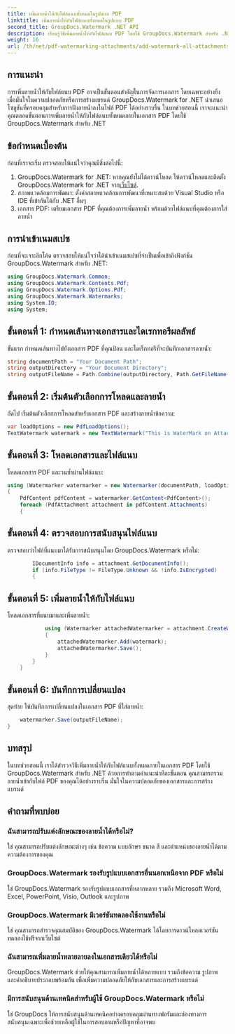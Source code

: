 ```yaml
---
title: เพิ่มลายน้ำให้กับไฟล์แนบทั้งหมดในรูปแบบ PDF
linktitle: เพิ่มลายน้ำให้กับไฟล์แนบทั้งหมดในรูปแบบ PDF
second_title: GroupDocs.Watermark .NET API
description: เรียนรู้วิธีเพิ่มลายน้ำให้กับไฟล์แนบ PDF โดยใช้ GroupDocs.Watermark สำหรับ .NET รักษาความปลอดภัยเอกสารของคุณด้วยลายน้ำแบบกำหนดเองได้อย่างง่ายดาย
weight: 16
url: /th/net/pdf-watermarking-attachments/add-watermark-all-attachments-pdf/
---
```

## การแนะนำ
การเพิ่มลายน้ำให้กับไฟล์แนบ PDF อาจเป็นขั้นตอนสำคัญในการจัดการเอกสาร โดยเฉพาะอย่างยิ่งเมื่อมั่นใจในความปลอดภัยหรือการสร้างแบรนด์ GroupDocs.Watermark for .NET นำเสนอโซลูชันที่ครอบคลุมสำหรับการฝังลายน้ำลงในไฟล์ PDF ได้อย่างราบรื่น ในบทช่วยสอนนี้ เราจะแนะนำคุณตลอดขั้นตอนการเพิ่มลายน้ำให้กับไฟล์แนบทั้งหมดภายในเอกสาร PDF โดยใช้ GroupDocs.Watermark สำหรับ .NET
## ข้อกำหนดเบื้องต้น
ก่อนที่เราจะเริ่ม ตรวจสอบให้แน่ใจว่าคุณมีสิ่งต่อไปนี้:
1.  GroupDocs.Watermark for .NET: หากคุณยังไม่ได้ดาวน์โหลด ให้ดาวน์โหลดและติดตั้ง GroupDocs.Watermark for .NET จาก[เว็บไซต์](https://releases.groupdocs.com/Watermark/net/).
2. สภาพแวดล้อมการพัฒนา: ตั้งค่าสภาพแวดล้อมการพัฒนาที่เหมาะสมด้วย Visual Studio หรือ IDE ที่เข้ากันได้กับ .NET อื่นๆ
3. เอกสาร PDF: เตรียมเอกสาร PDF ที่คุณต้องการเพิ่มลายน้ำ พร้อมด้วยไฟล์แนบที่คุณต้องการใส่ลายน้ำ

## การนำเข้าเนมสเปซ
ก่อนที่จะเจาะลึกโค้ด ตรวจสอบให้แน่ใจว่าได้นำเข้าเนมสเปซที่จำเป็นเพื่อเข้าถึงฟังก์ชัน GroupDocs.Watermark สำหรับ .NET:
```csharp
using GroupDocs.Watermark.Common;
using GroupDocs.Watermark.Contents.Pdf;
using GroupDocs.Watermark.Options.Pdf;
using GroupDocs.Watermark.Watermarks;
using System.IO;
using System;
```
## ขั้นตอนที่ 1: กำหนดเส้นทางเอกสารและไดเรกทอรีผลลัพธ์
ขั้นแรก กำหนดเส้นทางไปยังเอกสาร PDF ที่คุณป้อน และไดเร็กทอรีที่จะบันทึกเอกสารลายน้ำ:
```csharp
string documentPath = "Your Document Path";
string outputDirectory = "Your Document Directory";
string outputFileName = Path.Combine(outputDirectory, Path.GetFileName(documentPath));
```
## ขั้นตอนที่ 2: เริ่มต้นตัวเลือกการโหลดและลายน้ำ
ถัดไป เริ่มต้นตัวเลือกการโหลดสำหรับเอกสาร PDF และสร้างลายน้ำข้อความ:
```csharp
var loadOptions = new PdfLoadOptions();
TextWatermark watermark = new TextWatermark("This is WaterMark on Attachment", new Font("Arial", 19));
```
## ขั้นตอนที่ 3: โหลดเอกสารและไฟล์แนบ
โหลดเอกสาร PDF และวนซ้ำผ่านไฟล์แนบ:
```csharp
using (Watermarker watermarker = new Watermarker(documentPath, loadOptions))
{
    PdfContent pdfContent = watermarker.GetContent<PdfContent>();
    foreach (PdfAttachment attachment in pdfContent.Attachments)
    {
```
## ขั้นตอนที่ 4: ตรวจสอบการสนับสนุนไฟล์แนบ
ตรวจสอบว่าไฟล์ที่แนบมาได้รับการสนับสนุนโดย GroupDocs.Watermark หรือไม่:
```csharp
        IDocumentInfo info = attachment.GetDocumentInfo();
        if (info.FileType != FileType.Unknown && !info.IsEncrypted)
        {
```
## ขั้นตอนที่ 5: เพิ่มลายน้ำให้กับไฟล์แนบ
โหลดเอกสารที่แนบมาและเพิ่มลายน้ำ:
```csharp
            using (Watermarker attachedWatermarker = attachment.CreateWatermarker())
            {
                attachedWatermarker.Add(watermark);
                attachedWatermarker.Save();
            }
        }
    }
```
## ขั้นตอนที่ 6: บันทึกการเปลี่ยนแปลง
สุดท้าย ให้บันทึกการเปลี่ยนแปลงในเอกสาร PDF ที่ใส่ลายน้ำ:
```csharp
    watermarker.Save(outputFileName);
}
```

## บทสรุป
ในบทช่วยสอนนี้ เราได้สำรวจวิธีเพิ่มลายน้ำให้กับไฟล์แนบทั้งหมดภายในเอกสาร PDF โดยใช้ GroupDocs.Watermark สำหรับ .NET ด้วยการทำตามคำแนะนำทีละขั้นตอน คุณสามารถรวมลายน้ำเข้ากับไฟล์ PDF ของคุณได้อย่างราบรื่น มั่นใจในความปลอดภัยของเอกสารและการสร้างแบรนด์
## คำถามที่พบบ่อย
### ฉันสามารถปรับแต่งลักษณะของลายน้ำได้หรือไม่?
ใช่ คุณสามารถปรับแต่งลักษณะต่างๆ เช่น ข้อความ แบบอักษร ขนาด สี และตำแหน่งของลายน้ำได้ตามความต้องการของคุณ
### GroupDocs.Watermark รองรับรูปแบบเอกสารอื่นนอกเหนือจาก PDF หรือไม่
ใช่ GroupDocs.Watermark รองรับรูปแบบเอกสารที่หลากหลาย รวมถึง Microsoft Word, Excel, PowerPoint, Visio, Outlook และรูปภาพ
### GroupDocs.Watermark มีเวอร์ชันทดลองใช้งานหรือไม่
ใช่ คุณสามารถสำรวจคุณสมบัติของ GroupDocs.Watermark ได้โดยการดาวน์โหลดเวอร์ชันทดลองใช้ฟรีจากเว็บไซต์
### ฉันสามารถเพิ่มลายน้ำหลายลายลงในเอกสารเดียวได้หรือไม่
GroupDocs.Watermark ช่วยให้คุณสามารถเพิ่มลายน้ำได้หลายแบบ รวมถึงข้อความ รูปภาพ และคำอธิบายประกอบพร้อมกัน เพื่อเพิ่มความปลอดภัยให้กับเอกสารและการสร้างแบรนด์
### มีการสนับสนุนด้านเทคนิคสำหรับผู้ใช้ GroupDocs.Watermark หรือไม่
ใช่ GroupDocs ให้การสนับสนุนด้านเทคนิคอย่างครอบคลุมผ่านทางฟอรัมและช่องทางการสนับสนุนเฉพาะเพื่อช่วยเหลือผู้ใช้ในการสอบถามหรือปัญหาที่อาจพบ